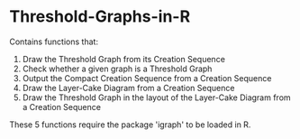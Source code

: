 # Threshold-Graphs-in-R

Contains functions that:

1) Draw the Threshold Graph from its Creation Sequence
2) Check whether a given graph is a Threshold Graph
3) Output the Compact Creation Sequence from a Creation Sequence
4) Draw the Layer-Cake Diagram from a Creation Sequence
5) Draw the Threshold Graph in the layout of the Layer-Cake Diagram from a Creation Sequence

These 5 functions require the package 'igraph' to be loaded in R.
